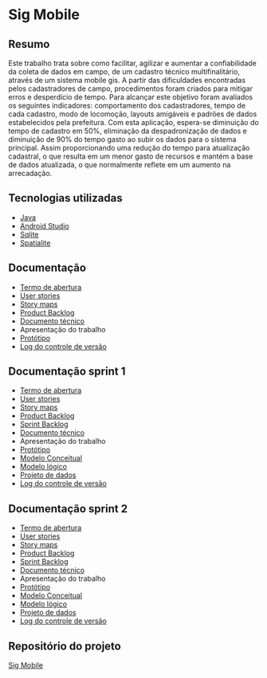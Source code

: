 # Sig Mobile

## Resumo

Este trabalho trata sobre como facilitar, agilizar e aumentar a confiabilidade da coleta de dados em campo, de um cadastro técnico multifinalitário, através de um sistema mobile gis. A partir das dificuldades encontradas pelos cadastradores de campo, procedimentos foram criados para mitigar erros e desperdício de tempo. Para alcançar este objetivo foram avaliados os seguintes indicadores: comportamento dos cadastradores, tempo de cada cadastro, modo de locomoção, layouts amigáveis e padrões de dados estabelecidos pela prefeitura. Com esta aplicação, espera-se diminuição do tempo de cadastro em 50%, eliminação da despadronização de dados e diminuição de 90% do tempo gasto ao subir os dados para o sistema principal. Assim proporcionando uma redução do tempo para atualização cadastral, o que resulta em um menor gasto de recursos e mantém a base de dados atualizada, o que normalmente reflete em um aumento na arrecadação.

## Tecnologias utilizadas
- [Java](https://www.oracle.com/br/java/technologies/)
- [Android Studio](https://developer.android.com/studio)
- [Sqlite](https://www.sqlite.org/index.html)
- [Spatialite](https://www.gaia-gis.it/fossil/libspatialite/index)


## Documentação 
- [Termo de abertura](https://github.com/willianvaneli/Trabalho_LES/blob/main/termo_de_abertura/doc.md)
- [User stories](https://docs.google.com/document/d/1PsdaMR4ZuH6ZZm2Rc7y_iNUaZ7uzuSBKEJn5D1_53fc/edit?usp=sharing)
- [Story maps](https://drive.google.com/file/d/1lGhzbmO2k0kRs-NQUepfA-enaUP0mtRY/view?usp=sharing)
- [Product Backlog](https://trello.com/b/bHfYg0Z5/sig-mobile)
- [Documento técnico](https://docs.google.com/document/d/1rP1YjfiRDDbinOPkBE0dPYNf_n82kXd6fLuzBP5p-QA/edit?usp=sharing)
- Apresentação do trabalho
- [Protótipo](https://www.figma.com/file/Pi6xNJvzsuAn6l8DbZSqjr/App-Cadastro?node-id=0%3A1)
- [Log do controle de versão](https://github.com/willianvaneli/Trabalho_LES)

## Documentação sprint 1
- [Termo de abertura](https://github.com/willianvaneli/Trabalho_LES/blob/main/termo_de_abertura/doc.md)
- [User stories](https://docs.google.com/document/d/1PsdaMR4ZuH6ZZm2Rc7y_iNUaZ7uzuSBKEJn5D1_53fc/edit?usp=sharing)
- [Story maps](https://drive.google.com/file/d/1lGhzbmO2k0kRs-NQUepfA-enaUP0mtRY/view?usp=sharing)
- [Product Backlog](https://docs.google.com/spreadsheets/d/1ozhkOcWKKoGTP7LBUkhhRfZdhoEy7cZwavuYu5cBb6U/edit?usp=sharing)
- [Sprint Backlog](https://drive.google.com/file/d/1GTk50PGfEoKpPy3jC2k5SbSljxVEhm7_/view?usp=sharing)
- [Documento técnico](https://docs.google.com/document/d/1rP1YjfiRDDbinOPkBE0dPYNf_n82kXd6fLuzBP5p-QA/edit?usp=sharing)
- Apresentação do trabalho
- [Protótipo](https://www.figma.com/file/Pi6xNJvzsuAn6l8DbZSqjr/App-Cadastro?node-id=0%3A1)
- [Modelo Conceitual](https://drive.google.com/file/d/1gLjto7uZ-YyAvnaw9_mIfmtxWo_lJJsQ/view?usp=sharing)
- [Modelo lógico](https://drive.google.com/file/d/1om9wBxZ61sLPYpwA6FzecKYahepG9s-6/view?usp=sharing)
- [Projeto de dados](https://drive.google.com/file/d/1Nw49qmVa1nUYuzIxaacXy3lK8XumOqjM/view?usp=sharing)
- [Log do controle de versão](https://github.com/willianvaneli/Trabalho_LES)

## Documentação sprint 2
- [Termo de abertura](https://github.com/willianvaneli/Trabalho_LES/blob/main/termo_de_abertura/doc.md)
- [User stories](https://docs.google.com/document/d/1PsdaMR4ZuH6ZZm2Rc7y_iNUaZ7uzuSBKEJn5D1_53fc/edit?usp=sharing)
- [Story maps](https://drive.google.com/file/d/1lGhzbmO2k0kRs-NQUepfA-enaUP0mtRY/view?usp=sharing)
- [Product Backlog](https://docs.google.com/spreadsheets/d/1ozhkOcWKKoGTP7LBUkhhRfZdhoEy7cZwavuYu5cBb6U/edit?usp=sharing)
- [Sprint Backlog](https://drive.google.com/file/d/1kzIXyvfdLDWHbk-RrIaLMQaiR10kVcdj/view?usp=sharing)
- [Documento técnico](https://docs.google.com/document/d/1rP1YjfiRDDbinOPkBE0dPYNf_n82kXd6fLuzBP5p-QA/edit?usp=sharing)
- Apresentação do trabalho
- [Protótipo](https://www.figma.com/file/Pi6xNJvzsuAn6l8DbZSqjr/App-Cadastro?node-id=0%3A1)
- [Modelo Conceitual](https://drive.google.com/file/d/1gLjto7uZ-YyAvnaw9_mIfmtxWo_lJJsQ/view?usp=sharing)
- [Modelo lógico](https://drive.google.com/file/d/1om9wBxZ61sLPYpwA6FzecKYahepG9s-6/view?usp=sharing)
- [Projeto de dados](https://drive.google.com/file/d/1Nw49qmVa1nUYuzIxaacXy3lK8XumOqjM/view?usp=sharing)
- [Log do controle de versão](https://github.com/willianvaneli/Trabalho_LES)

## Repositório do projeto
[Sig Mobile](https://github.com/willianvaneli/Trabalho_LES)
